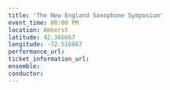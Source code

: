 ```yaml
---
title: 'The New England Saxophone Symposium'
event_time: 08:00 PM
location: Amherst
latitude: 42.366667
longitude: -72.516667
performance_url:
ticket_information_url:
ensemble:
conductor:
---
```

